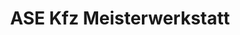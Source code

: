 ---
title: "ASE Kfz Meisterwerkstatt"
url: /euskirchen/ase-kfz-meisterwerkstatt/
shop: Autowerkstatt
---
